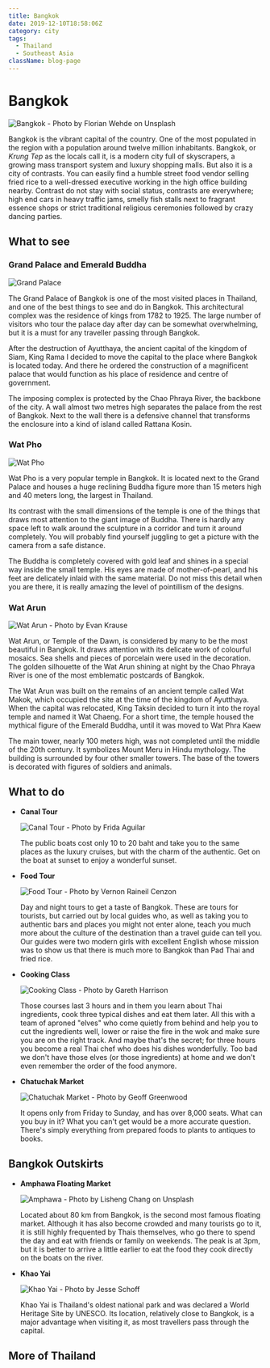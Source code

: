 ```yaml
---
title: Bangkok
date: 2019-12-10T18:58:06Z
category: city
tags:
  - Thailand
  - Southeast Asia
className: blog-page
---
```


<StartWishToGo/>

# Bangkok <WishWidget	country="TH" city="Bangkok" picture="https://wish-to-go.com/images/for-wish-to-go/thailand/bangkok-yaowarat-florian-wehde--y3sidWvDxg-unsplash.jpg"/>

![Bangkok - Photo by Florian Wehde on Unsplash](../../../images/travel/thailand/bangkok-yaowarat-florian-wehde--y3sidWvDxg-unsplash.jpg)

Bangkok is the vibrant capital of the country. One of the most populated in the region with a population around twelve million inhabitants. Bangkok, or _Krung Tep_ as the locals call it, is a modern city full of skyscrapers, a growing mass transport system and luxury shopping malls. But also it is a city of contrasts. You can easily find a humble street food vendor selling fried rice to a well-dressed executive working in the high office building nearby. Contrast do not stay with social status, contrasts are everywhere; high end cars in heavy traffic jams, smelly fish stalls next to fragrant essence shops or strict traditional religious ceremonies followed by crazy dancing parties.

## What to see

### Grand Palace and Emerald Buddha
<WishWidget	country="TH" city="Bangkok" activity="Grand Palace"	picture="https://wish-to-go.com/images/for-wish-to-go/thailand/grand-palace-bangkok-thailand.jpg" label="true"></WishWidget>

![Grand Palace](../../../images/travel/thailand/grand-palace-bangkok-thailand.jpg)

The Grand Palace of Bangkok is one of the most visited places in Thailand, and one of the best things to see and do in Bangkok. This architectural complex was the residence of kings from 1782 to 1925. The large number of visitors who tour the palace day after day can be somewhat overwhelming, but it is a must for any traveller passing through Bangkok.

After the destruction of Ayutthaya, the ancient capital of the kingdom of Siam, King Rama I decided to move the capital to the place where Bangkok is located today. And there he ordered the construction of a magnificent palace that would function as his place of residence and centre of government.

The imposing complex is protected by the Chao Phraya River, the backbone of the city. A wall almost two metres high separates the palace from the rest of Bangkok. Next to the wall there is a defensive channel that transforms the enclosure into a kind of island called Rattana Kosin.

### Wat Pho
<WishWidget	country="TH" city="Bangkok" activity="Wat Pho" picture="https://wish-to-go.com/images/for-wish-to-go/thailand/wat-pho.jpg" label/>

![Wat Pho](../../../images/travel/thailand/wat-pho.jpg)

Wat Pho is a very popular temple in Bangkok. It is located next to the Grand Palace and houses a huge reclining Buddha figure more than 15 meters high and 40 meters long, the largest in Thailand.

Its contrast with the small dimensions of the temple is one of the things that draws most attention to the giant image of Buddha. There is hardly any space left to walk around the sculpture in a corridor and turn it around completely. You will probably find yourself juggling to get a picture with the camera from a safe distance.

The Buddha is completely covered with gold leaf and shines in a special way inside the small temple. His eyes are made of mother-of-pearl, and his feet are delicately inlaid with the same material. Do not miss this detail when you are there, it is really amazing the level of pointillism of the designs.

### Wat Arun
<WishWidget	country="TH" city="Bangkok" activity="Wat Arun" picture="https://wish-to-go.com/images/for-wish-to-go/thailand/wat-arun-bangkok-evan-krause-8aSAEuPHg-o-unsplash.jpg" label/>

![Wat Arun - Photo by Evan Krause](../../../images/travel/thailand/wat-arun-bangkok-evan-krause-8aSAEuPHg-o-unsplash.jpg)

Wat Arun, or Temple of the Dawn, is considered by many to be the most beautiful in Bangkok. It draws attention with its delicate work of colourful mosaics. Sea shells and pieces of porcelain were used in the decoration. The golden silhouette of the Wat Arun shining at night by the Chao Phraya River is one of the most emblematic postcards of Bangkok.

The Wat Arun was built on the remains of an ancient temple called Wat Makok, which occupied the site at the time of the kingdom of Ayutthaya. When the capital was relocated, King Taksin decided to turn it into the royal temple and named it Wat Chaeng. For a short time, the temple housed the mythical figure of the Emerald Buddha, until it was moved to Wat Phra Kaew

The main tower, nearly 100 meters high, was not completed until the middle of the 20th century. It symbolizes Mount Meru in Hindu mythology. The building is surrounded by four other smaller towers. The base of the towers is decorated with figures of soldiers and animals.


## What to do

- **Canal Tour** <WishWidget country="TH"	city="Bangkok" activity="Canal Tour" picture="https://wish-to-go.com/images/for-wish-to-go/thailand/floating-market-thailand-frida-aguilar-estrada-_ffkj8TnuGo-unsplash.jpg"/>

	![Canal Tour - Photo by Frida Aguilar](../../../images/travel/thailand/floating-market-thailand-frida-aguilar-estrada-_ffkj8TnuGo-unsplash.jpg)

	The public boats cost only 10 to 20 baht and take you to the same places as the luxury cruises, but with the charm of the authentic. Get on the boat at sunset to enjoy a wonderful sunset.

- **Food Tour** <WishWidget country="TH" city="Bangkok" activity="Food Tour" picture="https://wish-to-go.com/images/for-wish-to-go/thailand/woman-cooking-thailand-vernon-raineil-cenzon-QAkqxrH6mvc-unsplash.jpg"/>

	![Food Tour - Photo by Vernon Raineil Cenzon](../../../images/travel/thailand/woman-cooking-thailand-vernon-raineil-cenzon-QAkqxrH6mvc-unsplash.jpg)

	Day and night tours to get a taste of Bangkok. These are tours for tourists, but carried out by local guides who, as well as taking you to authentic bars and places you might not enter alone, teach you much more about the culture of the destination than a travel guide can tell you. Our guides were two modern girls with excellent English whose mission was to show us that there is much more to Bangkok than Pad Thai and fried rice.

- **Cooking Class** <WishWidget	country="TH" city="Bangkok" activity="Cooking Class" picture="https://wish-to-go.com/images/for-wish-to-go/thailand/man-cooking-thailand-gareth-harrison-d2fCUh0PIKo-unsplash.jpg"/>

	![Cooking Class - Photo by Gareth Harrison](../../../images/travel/thailand/man-cooking-thailand-gareth-harrison-d2fCUh0PIKo-unsplash.jpg)

	Those courses last 3 hours and in them you learn about Thai ingredients, cook three typical dishes and eat them later. All this with a team of aproned "elves" who come quietly from behind and help you to cut the ingredients well, lower or raise the fire in the wok and make sure you are on the right track. And maybe that's the secret; for three hours you become a real Thai chef who does his dishes wonderfully. Too bad we don't have those elves (or those ingredients) at home and we don't even remember the order of the food anymore.

- **Chatuchak Market** <WishWidget country="TH" city="Bangkok" activity="Chatuchak Market" 	picture="https://wish-to-go.com/images/for-wish-to-go/thailand/night-market-thailand-geoff-greenwood-Dj5evF5JCjI-unsplash.jpg"></WishWidget>

	![Chatuchak Market - Photo by Geoff Greenwood](../../../images/travel/thailand/night-market-thailand-geoff-greenwood-Dj5evF5JCjI-unsplash.jpg)

	It opens only from Friday to Sunday, and has over 8,000 seats. What can you buy in it? What you can't get would be a more accurate question. There's simply everything from prepared foods to plants to antiques to books.

## Bangkok Outskirts

- **Amphawa Floating Market** <WishWidget	country="TH" city="Bangkok"	activity="Amphawa Floating Market" picture="https://wish-to-go.com/images/for-wish-to-go/thailand/floating-market-vendor-thailand-lisheng-chang-m9BBVrPl87M-unsplash.jpg"></WishWidget>

	![Amphawa - Photo by Lisheng Chang on Unsplash](../../../images/travel/thailand/floating-market-vendor-thailand-lisheng-chang-m9BBVrPl87M-unsplash.jpg)

	Located about 80 km from Bangkok, is the second most famous floating market. Although it has also become crowded and many tourists go to it, it is still highly frequented by Thais themselves, who go there to spend the day and eat with friends or family on weekends. The peak is at 3pm, but it is better to arrive a little earlier to eat the food they cook directly on the boats on the river.

- **Khao Yai** <WishWidget country="TH"	city="Bangkok" activity="Khao Yai" picture="https://wish-to-go.com/images/for-wish-to-go/thailand/elephant-thailand-jesse-schoff-74yB8FhZyWc-unsplash.jpg"/>

	![Khao Yai - Photo by Jesse Schoff](../../../images/travel/thailand/elephant-thailand-jesse-schoff-74yB8FhZyWc-unsplash.jpg)

	Khao Yai is Thailand's oldest national park and was declared a World Heritage Site by UNESCO. Its location, relatively close to Bangkok, is a major advantage when visiting it, as most travellers pass through the capital.

## More of Thailand

<CustomCategoryEntries className="blog-entry-card more-of" category="city" tags="Thailand"/>
